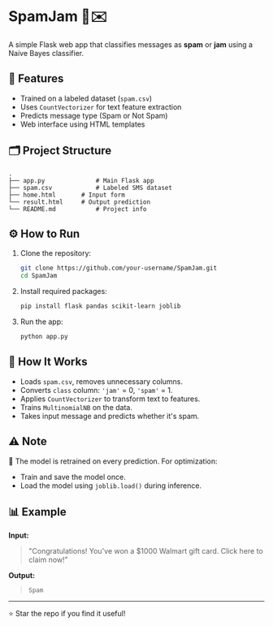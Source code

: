 # SpamJam 🚫✉️

A simple Flask web app that classifies messages as **spam** or **jam** using a Naive Bayes classifier.

## 📌 Features

- Trained on a labeled dataset (`spam.csv`)
- Uses `CountVectorizer` for text feature extraction
- Predicts message type (Spam or Not Spam)
- Web interface using HTML templates

## 🗂️ Project Structure

```
.
├── app.py              # Main Flask app
├── spam.csv            # Labeled SMS dataset
├── home.html       # Input form
└── result.html     # Output prediction
└── README.md           # Project info
```

## ⚙️ How to Run

1. Clone the repository:
   ```bash
   git clone https://github.com/your-username/SpamJam.git
   cd SpamJam
   ```

2. Install required packages:
   ```bash
   pip install flask pandas scikit-learn joblib
   ```

3. Run the app:
   ```bash
   python app.py
   ```

## 🧠 How It Works

- Loads `spam.csv`, removes unnecessary columns.
- Converts `class` column: `'jam'` = 0, `'spam'` = 1.
- Applies `CountVectorizer` to transform text to features.
- Trains `MultinomialNB` on the data.
- Takes input message and predicts whether it's spam.

## ⚠️ Note

🔁 The model is retrained on every prediction. For optimization:
- Train and save the model once.
- Load the model using `joblib.load()` during inference.

## 📊 Example

**Input:**  
> "Congratulations! You've won a $1000 Walmart gift card. Click here to claim now!"

**Output:**  
> `Spam`

---

⭐ Star the repo if you find it useful!

